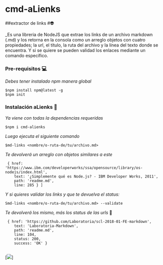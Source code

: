 # cmd-aLienks 
##extractor de links
#:alien:

_Es una libreria de NodeJS que extrae los links de un archivo markdown (.md) y los retorna en la consola como un arreglo objetos con cuatro propiedades; la url, el título, la ruta del archivo y la línea del texto donde se encuentra. Y si se quiere se pueden validad los enlaces mediante un comando específico.


### Pre-requisitos :computer:

_Debes tener instalado npm manera global_

```
$npm install npm@latest -g
$npm init

```

### Instalación aLienks :electric_plug:

_Ya viene con todas la dependencias requeridas_

```
$npm i cmd-alienks
```

_Luego ejecuta el siguiente comando_

```
$md-links <nombre/o-ruta-de/tu/archivo.md>  
```
_Te devolverá un arreglo con objetos similares a este_

```
 { href: 'https://www.ibm.com/developerworks/ssa/opensource/library/os-nodejs/index.html',
    text: '¿Simplemente qué es Node.js? - IBM Developer Works, 2011',
    path: 'readme.md',
    line: 285 } ]

```

_Y si quieres validar los links y que te devuelva el status:_

```
Smd-links <nombre/o-ruta-de/tu/archivo.md> --validate
```

_Te devolverá los mismo, más los status de las urls_ :japanese_ogre:

```
 { href: 'https://github.com/Laboratoria/scl-2018-01-FE-markdown',
    text: 'Laboratoria-Markdown',
    path: 'readme.md',
    line: 104,
    status: 200,
    success: 'OK' } 
    
```

[<img src=" http://octodex.github.com/images/dojocat.jpg">]

